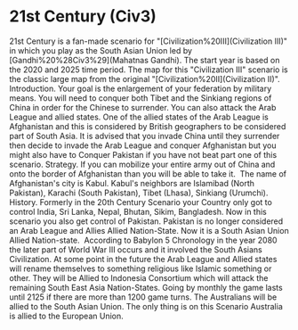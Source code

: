 # 21st Century (Civ3)

21st Century is a fan-made scenario for "[Civilization%20III](Civilization III)" in which you play as the South Asian Union led by [Gandhi%20%28Civ3%29](Mahatnas Gandhi). The start year is based on the 2020 and 2025 time period. The map for this "Civilization III" scenario is the classic large map from the original "[Civilization%20II](Civilization II)".
Introduction.
Your goal is the enlargement of your federation by military means. You will need to conquer both Tibet and the Sinkiang regions of China in order for the Chinese to surrender. You can also attack the Arab League and allied states. One of the allied states of the Arab League is Afghanistan and this is considered by British geographers to be considered part of South Asia. It is advised that you invade China until they surrender then decide to invade the Arab League and conquer Afghanistan but you might also have to Conquer Pakistan if you have not beat part one of this scenario.
Strategy.
If you can mobilize your entire army out of China and onto the border of Afghanistan than you will be able to take it.  The name of Afghanistan's city is Kabul. Kabul's neighbors are Islamibad (North Pakistan), Karachi (South Pakistan), Tibet (Lhasa), Sinkiang (Urumchi).
History.
Formerly in the 20th Century Scenario your Country only got to control India, Sri Lanka, Nepal, Bhutan, Sikim, Bangladesh. Now in this scenario you also get control of Pakistan. Pakistan is no longer considered an Arab League and Allies Allied Nation-State. Now it is a South Asian Union Allied Nation-state.  According to Babylon 5 Chronology in the year 2080 the later part of World War III occurs and it involved the South Asians Civilization. At some point in the future the Arab League and Allied states will rename themselves to something religious like Islamic something or other. They will be Allied to Indonesia Consortium which will attack the remaining South East Asia Nation-States. Going by monthly the game lasts until 2125 if there are more than 1200 game turns. The Australians will be allied to the South Asian Union. The only thing is on this Scenario Australia is allied to the European Union.